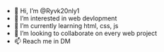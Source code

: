 - 👋 Hi, I’m @Ryvk20nly1
- 👀 I’m interested in web devlopment
- 🌱 I’m currently learning html, css, js
- 💞️ I’m looking to collaborate on every web project
- 📫 Reach me in DM
